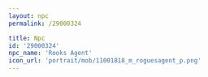 ```yaml
---
layout: npc
permalink: /29000324

title: Npc
id: '29000324'
npc_name: 'Rooks Agent'
icon_url: 'portrait/mob/11001818_m_roguesagent_p.png'
---
```

